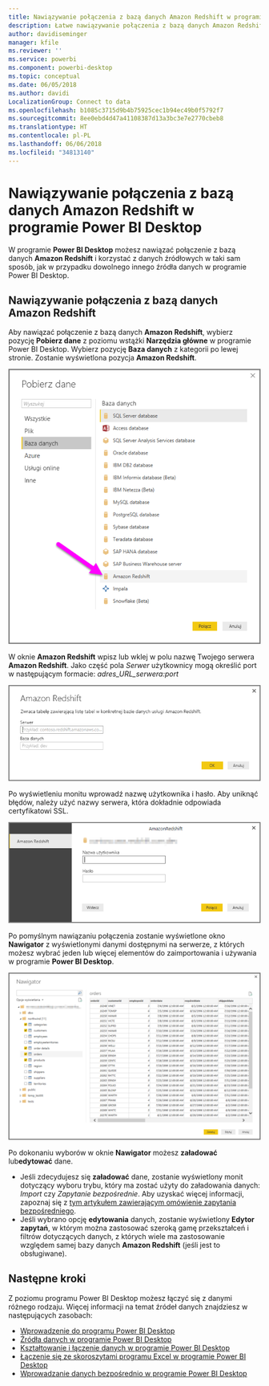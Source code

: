 ```yaml
---
title: Nawiązywanie połączenia z bazą danych Amazon Redshift w programie Power BI Desktop
description: Łatwe nawiązywanie połączenia z bazą danych Amazon Redshift i korzystanie z niej w programie Power BI Desktop
author: davidiseminger
manager: kfile
ms.reviewer: ''
ms.service: powerbi
ms.component: powerbi-desktop
ms.topic: conceptual
ms.date: 06/05/2018
ms.author: davidi
LocalizationGroup: Connect to data
ms.openlocfilehash: b1085c3715d9b4b75925cec1b94ec49b0f5792f7
ms.sourcegitcommit: 8ee0ebd4d47a41108387d13a3bc3e7e2770cbeb8
ms.translationtype: HT
ms.contentlocale: pl-PL
ms.lasthandoff: 06/06/2018
ms.locfileid: "34813140"
---
```

# <a name="connect-to-amazon-redshift-in-power-bi-desktop"></a>Nawiązywanie połączenia z bazą danych Amazon Redshift w programie Power BI Desktop
W programie **Power BI Desktop** możesz nawiązać połączenie z bazą danych **Amazon Redshift** i korzystać z danych źródłowych w taki sam sposób, jak w przypadku dowolnego innego źródła danych w programie Power BI Desktop.

## <a name="connect-to-an-amazon-redshift-database"></a>Nawiązywanie połączenia z bazą danych Amazon Redshift
Aby nawiązać połączenie z bazą danych **Amazon Redshift**, wybierz pozycję **Pobierz dane** z poziomu wstążki **Narzędzia główne** w programie Power BI Desktop. Wybierz pozycję **Baza danych** z kategorii po lewej stronie. Zostanie wyświetlona pozycja **Amazon Redshift**.

![](media/desktop-connect-redshift/connect_redshift_3.png)

W oknie **Amazon Redshift** wpisz lub wklej w polu nazwę Twojego serwera **Amazon Redshift**. Jako część pola *Serwer* użytkownicy mogą określić port w następującym formacie: *adres_URL_serwera:port*

![](media/desktop-connect-redshift/connect_redshift_4.png)

Po wyświetleniu monitu wprowadź nazwę użytkownika i hasło. Aby uniknąć błędów, należy użyć nazwy serwera, która dokładnie odpowiada certyfikatowi SSL. 

![](media/desktop-connect-redshift/connect_redshift_5.png)

Po pomyślnym nawiązaniu połączenia zostanie wyświetlone okno **Nawigator** z wyświetlonymi danymi dostępnymi na serwerze, z których możesz wybrać jeden lub więcej elementów do zaimportowania i używania w programie **Power BI Desktop**.

![](media/desktop-connect-redshift/connect_redshift_6.png)

Po dokonaniu wyborów w oknie **Nawigator** możesz **załadować** lub**edytować** dane.

* Jeśli zdecydujesz się **załadować** dane, zostanie wyświetlony monit dotyczący wyboru trybu, który ma zostać użyty do załadowania danych: *Import* czy *Zapytanie bezpośrednie*. Aby uzyskać więcej informacji, zapoznaj się z [tym artykułem zawierającym omówienie zapytania bezpośredniego](desktop-use-directquery.md).
* Jeśli wybrano opcję **edytowania** danych, zostanie wyświetlony **Edytor zapytań**, w którym można zastosować szeroką gamę przekształceń i filtrów dotyczących danych, z których wiele ma zastosowanie względem samej bazy danych **Amazon Redshift**  (jeśli jest to obsługiwane).

## <a name="next-steps"></a>Następne kroki
Z poziomu programu Power BI Desktop możesz łączyć się z danymi różnego rodzaju. Więcej informacji na temat źródeł danych znajdziesz w następujących zasobach:

* [Wprowadzenie do programu Power BI Desktop](desktop-getting-started.md)
* [Źródła danych w programie Power BI Desktop](desktop-data-sources.md)
* [Kształtowanie i łączenie danych w programie Power BI Desktop](desktop-shape-and-combine-data.md)
* [Łączenie się ze skoroszytami programu Excel w programie Power BI Desktop](desktop-connect-excel.md)   
* [Wprowadzanie danych bezpośrednio w programie Power BI Desktop](desktop-enter-data-directly-into-desktop.md)   

